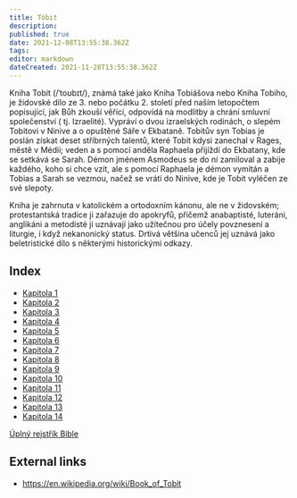 ```yaml
---
title: Tóbit
description: 
published: true
date: 2021-12-08T13:55:38.362Z
tags: 
editor: markdown
dateCreated: 2021-11-28T13:55:38.362Z
---
```


Kniha Tobit (/ˈtoʊbɪt/), známá také jako Kniha Tobiášova nebo Kniha Tobiho, je židovské dílo ze 3. nebo počátku 2. století před naším letopočtem popisující, jak Bůh zkouší věřící, odpovídá na modlitby a chrání smluvní společenství ( tj. Izraelité). Vypráví o dvou izraelských rodinách, o slepém Tobitovi v Ninive a o opuštěné Sáře v Ekbataně. Tobitův syn Tobias je poslán získat deset stříbrných talentů, které Tobit kdysi zanechal v Rages, městě v Médii; veden a s pomocí anděla Raphaela přijíždí do Ekbatany, kde se setkává se Sarah. Démon jménem Asmodeus se do ní zamiloval a zabije každého, koho si chce vzít, ale s pomocí Raphaela je démon vymítán a Tobias a Sarah se vezmou, načež se vrátí do Ninive, kde je Tobit vyléčen ze své slepoty.

Kniha je zahrnuta v katolickém a ortodoxním kánonu, ale ne v židovském; protestantská tradice ji zařazuje do apokryfů, přičemž anabaptisté, luteráni, anglikáni a metodisté ​​ji uznávají jako užitečnou pro účely povznesení a liturgie, i když nekanonický status. Drtivá většina učenců jej uznává jako beletristické dílo s některými historickými odkazy.

## Index

- [Kapitola 1](/cs/Bible/Tobit/1)
- [Kapitola 2](/cs/Bible/Tobit/2)
- [Kapitola 3](/cs/Bible/Tobit/3)
- [Kapitola 4](/cs/Bible/Tobit/4)
- [Kapitola 5](/cs/Bible/Tobit/5)
- [Kapitola 6](/cs/Bible/Tobit/6)
- [Kapitola 7](/cs/Bible/Tobit/7)
- [Kapitola 8](/cs/Bible/Tobit/8)
- [Kapitola 9](/cs/Bible/Tobit/9)
- [Kapitola 10](/cs/Bible/Tobit/10)
- [Kapitola 11](/cs/Bible/Tobit/11)
- [Kapitola 12](/cs/Bible/Tobit/12)
- [Kapitola 13](/cs/Bible/Tobit/13)
- [Kapitola 14](/cs/Bible/Tobit/14)



[Úplný rejstřík Bible](/cs/index/bible)


## External links

- https://en.wikipedia.org/wiki/Book_of_Tobit
